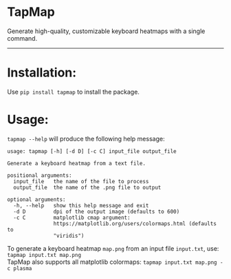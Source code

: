 TapMap
===================
Generate high-quality, customizable keyboard heatmaps with a single command.
- - - - 

# Installation: #
Use `pip install tapmap` to install the package.

# Usage: #
`tapmap --help` will produce the following help message:
```
usage: tapmap [-h] [-d D] [-c C] input_file output_file

Generate a keyboard heatmap from a text file.

positional arguments:
  input_file   the name of the file to process
  output_file  the name of the .png file to output

optional arguments:
  -h, --help   show this help message and exit
  -d D         dpi of the output image (defaults to 600)
  -c C         matplotlib cmap argument:
               https://matplotlib.org/users/colormaps.html (defaults to
               "viridis")
```
To generate a keyboard heatmap `map.png` from an input file `input.txt`, use: `tapmap input.txt map.png` <br/>
TapMap also supports all matplotlib colormaps: `tapmap input.txt map.png -c plasma`
